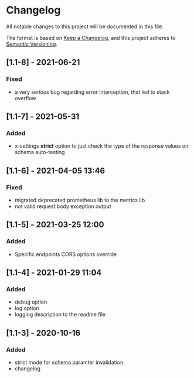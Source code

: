 # Changelog

All notable changes to this project will be documented in this file.

The format is based on [Keep a Changelog](https://keepachangelog.com/en/1.0.0/),
and this project adheres to [Semantic Versioning](https://semver.org/spec/v2.0.0.html).

## \[1.1-8\] - 2021-06-21

### Fixed
- a very serious bug regarding error interception, that led to stack overflow

## \[1.1-7\] - 2021-05-31

### Added
- x-settings **strict** option to just check the type of the response values on schema auto-testing

## \[1.1-6\] - 2021-04-05 13:46

### Fixed
- migrated deprecated prometheus lib to the metrics lib
- not valid request body exception output

## \[1.1-5\] - 2021-03-25 12:00

### Added 
- Specific endpoints CORS options override

## \[1.1-4\] - 2021-01-29 11:04

### Added

- debug option
- log option
- logging description to the readme file

## \[1.1-3\] - 2020-10-16

### Added

- strict mode for schema paramter invalidation
- changelog
